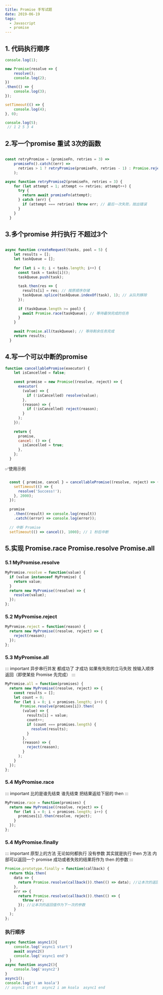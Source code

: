 ```yaml
---
title: Promise 手写试题
date: 2019-06-19
tags:
  - Javascript
  - promise
---
```

## 1. 代码执行顺序

```js
console.log(1);

new Promise(resolve => {
    resolve();
    console.log(2);
})
.then(() => {
    console.log(3);
});

setTimeout(() => {
    console.log(4);
}, 0);

console.log(5);
 // 1 2 5 3 4
```
## 2.写一个promise 重试 3次的函数
```js

const retryPromise = (promiseFn, retries = 3) =>
    promiseFn().catch((err) =>
      retries > 1 ? retryPromise(promiseFn, retries - 1) : Promise.reject(err)
    );
```

```js
async function retryPromise2(promiseFn, retries = 3) {
    for (let attempt = 1; attempt <= retries; attempt++) {
      try {
        return await promiseFn(attempt);
      } catch (err) {
        if (attempt === retries) throw err; // 最后一次失败，抛出错误
      }
    }
  }
  ```


## 3.多个promise 并行执行 不超过3个

```js

async function createRequest(tasks, pool = 5) {
    let results = [];
    let taskQueue = [];
  
    for (let i = 0; i < tasks.length; i++) {
      const task = tasks[i]();
      taskQueue.push(task);
  
      task.then(res => {
        results[i] = res; // 按原顺序存储
        taskQueue.splice(taskQueue.indexOf(task), 1); // 从队列移除
      });
  
      if (taskQueue.length >= pool) {
        await Promise.race(taskQueue); // 等待最快完成的任务
      }
    }
  
    await Promise.all(taskQueue); // 等待剩余任务完成
    return results;
  }

```






## 4.写一个可以中断的promise
```js
function cancellablePromise(executor) {
    let isCancelled = false;
  
    const promise = new Promise((resolve, reject) => {
      executor(
        (value) => {
          if (!isCancelled) resolve(value);
        },
        (reason) => {
          if (!isCancelled) reject(reason);
        }
      );
    });
  
    return {
      promise,
      cancel: () => {
        isCancelled = true;
      },
    };
  }

```

✅使用示例

```js

  const { promise, cancel } = cancellablePromise((resolve, reject) => {
    setTimeout(() => {
      resolve('Success!');
    }, 2000);
  });
  
  promise
    .then((result) => console.log(result))
    .catch((error) => console.log(error));
  
  // 中断 Promise
  setTimeout(() => cancel(), 1000); // 1 秒后中断

```

## 5.实现 Promise.race Promise.resolve Promise.all

### 5.1 MyPromise.resolve

```javascript
MyPromise.resolve = function(value) {
  if (value instanceof MyPromise) {
    return value;
  }
  return new MyPromise((resolve) => {
    resolve(value);
  });
};
```

### 5.2 MyPromise.reject

```javascript
MyPromise.reject = function(reason) {
  return new MyPromise((resolve, reject) => {
    reject(reason);
  });
};
```
### 5.3 MyPromise.all
::: important 
异步串行并发 都成功了 才成功 如果有失败的立马失败
按输入顺序返回（即使某些 Promise 先完成）
:::

```javascript
MyPromise.all = function(promises) {
  return new MyPromise((resolve, reject) => {
    const results = [];
    let count = 0;
    for (let i = 0; i < promises.length; i++) {
       Promise.resolve(promises[i]).then(
        (value) => {
          results[i] = value;
          count++;
          if (count === promises.length) {
            resolve(results);
          }
        },
        (reason) => {
          reject(reason);
        }
      );
    }
  });
};
```

### 5.4 MyPromise.race
::: important 
比的是谁先结束 谁先结束 把结果返给下层的 then
:::

```javascript
MyPromise.race = function(promises) {
  return new MyPromise((resolve, reject) => {
    for (let i = 0; i < promises.length; i++) {
      promises[i].then(resolve, reject);
    }
  });
};
```
### 5.4 MyPromise.finally
::: important 
原型上的方法 无论如何都执行 没有参数 其实就是执行 then 方法
内部可以返回一个 promise 成功或者失败的结果将作为 then 的参数
:::

```js
Promise.prototype.finally = function(callback) {
  return this.then(
    data => {
      return Promise.resolve(callback()).then(() => data); //让本次的返回值作为下一次的参数
    },
    err => {
      return Promise.resolve(callback()).then(() => {
        throw err;
      }); //让本次的返回值作为下一次的参数
    }
  );
};
```

### 执行顺序

```js
async function async1(){
    console.log('async1 start')
    await async2()
    console.log('async1 end')
  }
async function async2(){
    console.log('async2')
}
async1();
console.log('i am koala')
// async1 start  async2 i am koala  async1 end
```